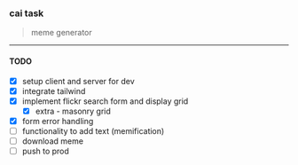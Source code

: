 ### cai task

> meme generator

---

#### TODO

- [x] setup client and server for dev
- [x] integrate tailwind
- [x] implement flickr search form and display grid
  - [x] extra - masonry grid
- [x] form error handling
- [ ] functionality to add text (memification)
- [ ] download meme
- [ ] push to prod
